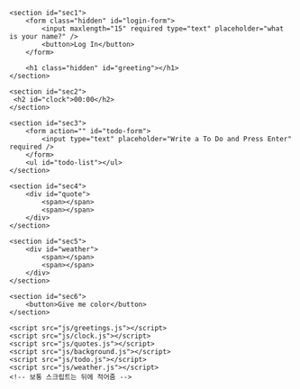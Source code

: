 <!DOCTYPE html>
<html lang="en">
<head>
    <meta charset="UTF-8">
    <meta http-equiv="X-UA-Compatible" content="IE=edge">
    <meta name="viewport" content="width=device-width, initial-scale=1.0">
    <link rel="stylesheet" href="css/style.css">
    <title>Momentum</title>
</head>
<body>
    
    <section id="sec1">
        <form class="hidden" id="login-form">
            <input maxlength="15" required type="text" placeholder="what is your name?" />
            <button>Log In</button>
        </form>  

        <h1 class="hidden" id="greeting"></h1>
    </section>
    
    <section id="sec2">
     <h2 id="clock">00:00</h2>
    </section>
    
    <section id="sec3">
        <form action="" id="todo-form">
            <input type="text" placeholder="Write a To Do and Press Enter" required />
        </form>
        <ul id="todo-list"></ul>
    </section>

    <section id="sec4">
        <div id="quote">
            <span></span>
            <span></span>
        </div>
    </section>

    <section id="sec5">
        <div id="weather">
            <span></span>
            <span></span>
        </div>
    </section>
    
    <section id="sec6">
        <button>Give me color</button>
    </section>

    <script src="js/greetings.js"></script>
    <script src="js/clock.js"></script>
    <script src="js/quotes.js"></script>
    <script src="js/background.js"></script>
    <script src="js/todo.js"></script>
    <script src="js/weather.js"></script>
    <!-- 보통 스크립트는 뒤에 적어줌 -->
</body>
</html>



